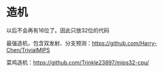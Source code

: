 # 造机

以后不会再有16位了。因此只放32位的代码

最强造机，包含双发射、分支预测：https://github.com/Harry-Chen/TrivialMIPS

菜鸡造机：https://github.com/Trinkle23897/mips32-cpu/

